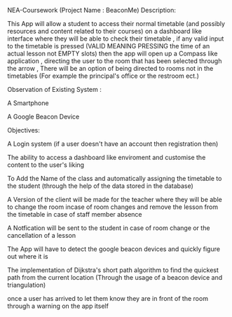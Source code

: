 NEA-Coursework (Project Name : BeaconMe)
Description:

This App will allow a student to access their normal timetable (and possibly resources and content related to their courses) on a dashboard like interface where they will be able to check their timetable , if any valid input to the timetable is pressed (VALID MEANING PRESSING the time of an actual lesson not EMPTY slots) then the app will open up a Compass like application , directing the user to the room that has been selected through the arrow , There will be an option of being directed to rooms not in the timetables (For example the principal's office or the restroom ect.)

Observation of Existing System :

A Smartphone

A Google Beacon Device

Objectives:

A Login system (if a user doesn't have an account then registration then)

The ability to access a dashboard like enviroment and customise the content to the user's liking

To Add the Name of the class and automatically assigning the timetable to the student (through the help of the data stored in the database)

A Version of the client will be made for the teacher where they will be able to change the room incase of room changes and remove the lesson from the timetable in case of staff member absence

A Notfication will be sent to the student in case of room change or the cancellation of a lesson

The App will have to detect the google beacon devices and quickly figure out where it is

The implementation of Dijkstra's short path algorithm to find the quickest path from the current location (Through the usage of a beacon device and triangulation)

once a user has arrived to let them know they are in front of the room through a warning on the app itself
